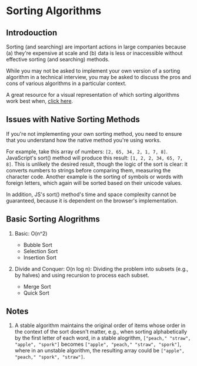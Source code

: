 # Sorting Algorithms

## Introdouction

Sorting (and searching) are important actions in large companies because (a) they're expensive at scale and (b) data is less or inaccessible without effective sorting (and searching) methods.

While you may not be asked to implement your own version of a sorting algorithm in a technical interview, you may be asked to discuss the pros and cons of various algorithms in a particular context.

A great resource for a visual representation of which sorting algorithms work best when, [click here](https://www.toptal.com/developers/sorting-algorithms).

## Issues with Native Sorting Methods

If you're not implementing your own sorting method, you need to ensure that you understand how the native method you're using works. 

For example, take this array of numbers: `[2, 65, 34, 2, 1, 7, 8]`. JavaScript's sort() method will produce this result: `[1, 2, 2, 34, 65, 7, 8]`. This is unlikely the desired result, though the logic of the sort is clear: it converts numbers to strings before comparing them, measuring the character code. Another example is the sorting of symbols or words with foreign letters, which again will be sorted based on their unicode values.

In addition, JS's sort() method's time and space complexity cannot be guaranteed, because it is dependent on the browser's implementation.

## Basic Sorting Alogrithms

1. Basic: O(n^2)

    - Bubble Sort
    - Selection Sort
    - Insertion Sort

2. Divide and Conquer: O(n log n): Dividing the problem into subsets (e.g., by halves) and using recursion to process each subset.

    - Merge Sort
    - Quick Sort

## Notes

1. A stable algorithm maintains the original order of items whose order in the context of the sort doesn't matter, e.g., when sorting alphabetically by the first letter of each word, in a stable alogrithm, `["peach," "straw", "apple", "spork"]` becomes `["apple", "peach," "straw", "spork"]`, where in an unstable algorithm, the resulting array could be `["apple", "peach," "spork", "straw"]`.
